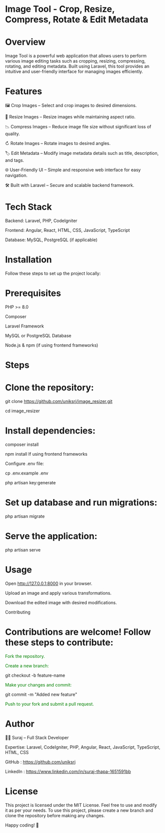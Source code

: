 # Image Tool - Crop, Resize, Compress, Rotate & Edit Metadata

# Overview

Image Tool is a powerful web application that allows users to perform various image editing tasks such as cropping, resizing, compressing, rotating, and editing metadata. Built using Laravel, this tool provides an intuitive and user-friendly interface for managing images efficiently.

# Features

🖼️ Crop Images – Select and crop images to desired dimensions.

🔄 Resize Images – Resize images while maintaining aspect ratio.

📉 Compress Images – Reduce image file size without significant loss of quality.

↻ Rotate Images – Rotate images to desired angles.

🏷 Edit Metadata – Modify image metadata details such as title, description, and tags.

🌐 User-Friendly UI – Simple and responsive web interface for easy navigation.

🛠 Built with Laravel – Secure and scalable backend framework.

# Tech Stack

Backend: Laravel, PHP, CodeIgniter

Frontend: Angular, React, HTML, CSS, JavaScript, TypeScript

Database: MySQL, PostgreSQL (if applicable)

# Installation

Follow these steps to set up the project locally:

# Prerequisites

PHP >= 8.0

Composer

Laravel Framework

MySQL or PostgreSQL Database

Node.js & npm (if using frontend frameworks)

# Steps

# Clone the repository:

git clone https://github.com/uniksrj/image_resizer.git

cd image_resizer

# Install dependencies:

composer install

npm install If using frontend frameworks

Configure .env file:

cp .env.example .env

php artisan key:generate

# Set up database and run migrations:

php artisan migrate

# Serve the application:

php artisan serve

# Usage

Open http://127.0.0.1:8000 in your browser.

Upload an image and apply various transformations.

Download the edited image with desired modifications.

Contributing

# Contributions are welcome! Follow these steps to contribute:

<span style="color : green;">Fork the repository.</span>

<span style="color : green;">Create a new branch:</span>

git checkout -b feature-name

<span style="color : green;">Make your changes and commit:</span>

git commit -m "Added new feature"

<span style="color : green;">Push to your fork and submit a pull request.</span>

# Author

👨‍💻 Suraj – Full Stack Developer

Expertise: Laravel, CodeIgniter, PHP, Angular, React, JavaScript, TypeScript, HTML, CSS

GitHub : https://github.com/uniksrj

LinkedIn : https://www.linkedin.com/in/suraj-thapa-1651591bb

# License

This project is licensed under the MIT License. Feel free to use and modify it as per your needs.
To use this project, please create a new branch and clone the repository before making any changes.

Happy coding! 🚀
